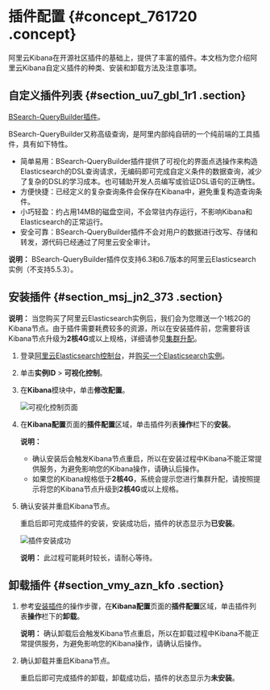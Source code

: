 # 插件配置 {#concept_761720 .concept}

阿里云Kibana在开源社区插件的基础上，提供了丰富的插件。本文档为您介绍阿里云Kibana自定义插件的种类、安装和卸载方法及注意事项。

## 自定义插件列表 {#section_uu7_gbl_1r1 .section}

[BSearch-QueryBuilder插件](intl.zh-CN/用户指南/可视化控制/Kibana/BSearch-QueryBuilder插件使用介绍.md#)。

BSearch-QueryBuilder又称高级查询，是阿里内部纯自研的一个纯前端的工具插件，具有如下特性。

-   简单易用：BSearch-QueryBuilder插件提供了可视化的界面点选操作来构造Elasticsearch的DSL查询请求，无编码即可完成自定义条件的数据查询，减少了复杂的DSL的学习成本。也可辅助开发人员编写或验证DSL语句的正确性。
-   方便快捷：已经定义的复杂查询条件会保存在Kibana中，避免重复构造查询条件。
-   小巧轻盈：约占用14MB的磁盘空间，不会常驻内存运行，不影响Kibana和Elasticsearch的正常运行。
-   安全可靠：BSearch-QueryBuilder插件不会对用户的数据进行改写、存储和转发，源代码已经通过了阿里云安全审计。

**说明：** BSearch-QueryBuilder插件仅支持6.3和6.7版本的阿里云Elasticsearch实例（不支持5.5.3）。

## 安装插件 {#section_msj_jn2_373 .section}

**说明：** 当您购买了阿里云Elasticsearch实例后，我们会为您赠送一个1核2G的Kibana节点。由于插件需要耗费较多的资源，所以在安装插件前，您需要将该Kibana节点升级为**2核4G**或以上规格，详细请参见[集群升配](intl.zh-CN/用户指南/实例管理/集群升配.md#)。

1.  登录[阿里云Elasticsearch控制台](https://elasticsearch.console.aliyun.com/)，并[购买一个Elasticsearch实例](../../../../intl.zh-CN/快速入门/开通阿里云Elasticsearch服务.md#)。
2.  单击**实例ID** \> **可视化控制**。
3.  在**Kibana**模块中，单击**修改配置**。

    ![可视化控制页面](http://static-aliyun-doc.oss-cn-hangzhou.aliyuncs.com/assets/img/216001/156583847549321_zh-CN.png)

4.  在**Kibana配置**页面的**插件配置**区域，单击插件列表**操作**栏下的**安装**。

    **说明：** 

    -   确认安装后会触发Kibana节点重启，所以在安装过程中Kibana不能正常提供服务，为避免影响您的Kibana操作，请确认后操作。
    -   如果您的Kibana规格低于**2核4G**，系统会提示您进行集群升配，请按照提示将您的Kibana节点升级到**2核4G**或以上规格。
5.  确认安装并重启Kibana节点。

    重启后即可完成插件的安装，安装成功后，插件的状态显示为**已安装**。

    ![插件安装成功](http://static-aliyun-doc.oss-cn-hangzhou.aliyuncs.com/assets/img/216001/156583847649322_zh-CN.png)

    **说明：** 此过程可能耗时较长，请耐心等待。


## 卸载插件 {#section_vmy_azn_kfo .section}

1.  参考[安装插件](#section_msj_jn2_373)的操作步骤，在**Kibana配置**页面的**插件配置**区域，单击插件列表**操作**栏下的**卸载**。

    **说明：** 确认卸载后会触发Kibana节点重启，所以在卸载过程中Kibana不能正常提供服务，为避免影响您的Kibana操作，请确认后操作。

2.  确认卸载并重启Kibana节点。

    重启后即可完成插件的卸载，卸载成功后，插件的状态显示为**未安装**。


